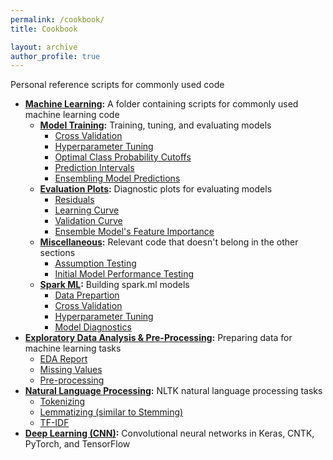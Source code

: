 ```yaml
---
permalink: /cookbook/
title: Cookbook

layout: archive
author_profile: true
---
```


Personal reference scripts for commonly used code

- **[Machine Learning](https://github.com/JeffMacaluso/Cookbook/tree/master/MachineLearning):** A folder containing scripts for commonly used machine learning code
    - **[Model Training](https://github.com/JeffMacaluso/Cookbook/blob/master/MachineLearning/ModelTraining.py):** Training, tuning, and evaluating models
        - [Cross Validation](https://github.com/JeffMacaluso/Cookbook/blob/master/MachineLearning/ModelTraining.py#L25)
        - [Hyperparameter Tuning](https://github.com/JeffMacaluso/Cookbook/blob/master/MachineLearning/ModelTraining.py#L37)
        - [Optimal Class Probability Cutoffs](https://github.com/JeffMacaluso/Cookbook/blob/master/MachineLearning/ModelTraining.py#L97)
        - [Prediction Intervals](https://github.com/JeffMacaluso/Cookbook/blob/master/MachineLearning/ModelTraining.py#L175)
        - [Ensembling Model Predictions](https://github.com/JeffMacaluso/Cookbook/blob/master/MachineLearning/ModelTraining.py#L267)
    - **[Evaluation Plots](https://github.com/JeffMacaluso/Cookbook/blob/master/MachineLearning/EvaluationPlots.py):** Diagnostic plots for evaluating models
        - [Residuals](https://github.com/JeffMacaluso/Cookbook/blob/master/MachineLearning/EvaluationPlots.py#L28)
        - [Learning Curve](https://github.com/JeffMacaluso/Cookbook/blob/master/MachineLearning/EvaluationPlots.py#L61)
        - [Validation Curve](https://github.com/JeffMacaluso/Cookbook/blob/master/MachineLearning/EvaluationPlots.py#L89)  
        - [Ensemble Model's Feature Importance](https://github.com/JeffMacaluso/Cookbook/blob/master/MachineLearning/EvaluationPlots.py#L122)
    - **[Miscellaneous](https://github.com/JeffMacaluso/Cookbook/blob/master/MachineLearning/Miscellaneous.py):** Relevant code that doesn't belong in the other sections
        - [Assumption Testing](https://github.com/JeffMacaluso/Cookbook/blob/master/MachineLearning/Miscellaneous.py#L25)
        - [Initial Model Performance Testing](https://github.com/JeffMacaluso/Cookbook/blob/master/MachineLearning/Miscellaneous.py#L219)
    - **[Spark ML](https://github.com/JeffMacaluso/Cookbook/blob/master/MachineLearning/SparkML.py):** Building spark.ml models
        - [Data Prepartion](https://github.com/JeffMacaluso/Cookbook/blob/master/MachineLearning/SparkML.py#L9)
        - [Cross Validation](https://github.com/JeffMacaluso/Cookbook/blob/master/MachineLearning/SparkML.py#L60)
        - [Hyperparameter Tuning](https://github.com/JeffMacaluso/Cookbook/blob/master/MachineLearning/SparkML.py#L154)
        - [Model Diagnostics](https://github.com/JeffMacaluso/Cookbook/blob/master/MachineLearning/SparkML.py#L219)
- **[Exploratory Data Analysis & Pre-Processing](https://github.com/JeffMacaluso/Cookbook/blob/master/EDA%26Preprocessing.py):** Preparing data for machine learning tasks
    - [EDA Report](https://github.com/JeffMacaluso/Cookbook/blob/master/EDA%26Preprocessing.py#L23)
    - [Missing Values](https://github.com/JeffMacaluso/Cookbook/blob/master/EDA%26Preprocessing.py#L32)
    - [Pre-processing](https://github.com/JeffMacaluso/Cookbook/blob/master/EDA%26Preprocessing.py#L148)
- **[Natural Language Processing](https://github.com/JeffMacaluso/Cookbook/blob/master/NLP.py):** NLTK natural language processing tasks
    - [Tokenizing](https://github.com/JeffMacaluso/Cookbook/blob/master/NLP.py#L11)
    - [Lemmatizing (similar to Stemming)](https://github.com/JeffMacaluso/Cookbook/blob/master/NLP.py#L25)
    - [TF-IDF](https://github.com/JeffMacaluso/Cookbook/blob/master/NLP.py#L43)
- **[Deep Learning (CNN)](https://nbviewer.jupyter.org/github/JeffMacaluso/Cookbook/blob/master/DeepLearning-CNN.ipynb):** Convolutional neural networks in Keras, CNTK, PyTorch, and TensorFlow

